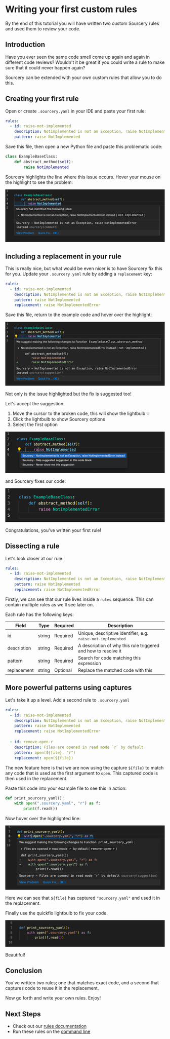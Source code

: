 # Writing your first custom rules

By the end of this tutorial you will have written two custom Sourcery rules and
used them to review your code.

## Introduction

Have you ever seen the same code smell come up again and again in different code
reviews? Wouldn't it be great if you could write a rule to make sure that it
could never happen again?

Sourcery can be extended with your own custom rules that allow you to do this.

## Creating your first rule

Open or create `.sourcery.yaml` in your IDE and paste your first rule:

```yaml
rules:
  - id: raise-not-implemented
    description: NotImplemented is not an Exception, raise NotImplementedError instead
    pattern: raise NotImplemented
```

Save this file, then open a new Python file and paste this problematic code:

```python
class ExampleBaseClass:
    def abstract_method(self):
        raise NotImplemented
```

Sourcery highlights the line where this issue occurs. Hover your mouse on the
highlight to see the problem:

![NotImplemented Comment](NotImplemented-Comment.png)

## Including a replacement in your rule

This is really nice, but what would be even nicer is to have Sourcery fix this
for you. Update your `.sourcery.yaml` rule by adding a `replacement` key:

```yaml
rules:
  - id: raise-not-implemented
    description: NotImplemented is not an Exception, raise NotImplementedError instead
    pattern: raise NotImplemented
    replacement: raise NotImplementedError
```

Save this file, return to the example code and hover over the highlight:

![NotImplemented Suggestion](NotImplemented-Suggestion.png)

Not only is the issue highlighted but the fix is suggested too!

Let's accept the suggestion:

1. Move the cursor to the broken code, this will show the lightbulb 💡
2. Click the lightbulb to show Sourcery options
3. Select the first option

![NotImplemented Quickfix](NotImplemented-Quickfix.png)

and Sourcery fixes our code:

![NotImplemented Fixed](NotImplemented-Fixed.png)

Congratulations, you've written your first rule!

## Dissecting a rule

Let's look closer at our rule:

```yaml
rules:
  - id: raise-not-implemented
    description: NotImplemented is not an Exception, raise NotImplementedError instead
    pattern: raise NotImplemented
    replacement: raise NotImplementedError
```

Firstly, we can see that our rule lives inside a `rules` sequence. This can
contain multiple rules as we'll see later on.

Each rule has the following keys:

| Field       | Type   | Required | Description                                                    |
| ----------- | ------ | -------- | -------------------------------------------------------------- |
| id          | string | Required | Unique, descriptive identifier, e.g. `raise-not-implemented`   |
| description | string | Required | A description of why this rule triggered and how to resolve it |
| pattern     | string | Required | Search for code matching this expression                       |
| replacement | string | Optional | Replace the matched code with this                             |

## More powerful patterns using captures

Let's take it up a level. Add a second rule to `.sourcery.yaml`

```yaml
rules:
  - id: raise-not-implemented
    description: NotImplemented is not an Exception, raise NotImplementedError instead
    pattern: raise NotImplemented
    replacement: raise NotImplementedError

  - id: remove-open-r
    description: Files are opened in read mode `r` by default
    pattern: open(${file}, "r")
    replacement: open(${file})
```

The new feature here is that we are now using the capture `${file}` to match any
code that is used as the first argument to `open`. This captured code is then
used in the replacement.

Paste this code into your example file to see this in action:

```python
def print_sourcery_yaml():
    with open(".sourcery.yaml", "r") as f:
        print(f.read())
```

Now hover over the highlighted line:

![Hover remove open r](RemoveOpenR-Hover.png)

Here we can see that `${file}` has captured `"sourcery.yaml"` and used it in the
replacement.

Finally use the quickfix lightbulb to fix your code.

![Fixed remove open r](RemoveOpenR-Fixed.png)

Beautiful!

## Conclusion

You've written two rules; one that matches exact code, and a second that
captures code to reuse it in the replacement.

Now go forth and write your own rules. Enjoy!

## Next Steps

- Check out our
  [rules documentation](https://docs.sourcery.ai/Configuration/Project-Settings#add-custom-rules)
- Run these rules on the [command line](https://docs.sourcery.ai/Command-Line-Interface/)
